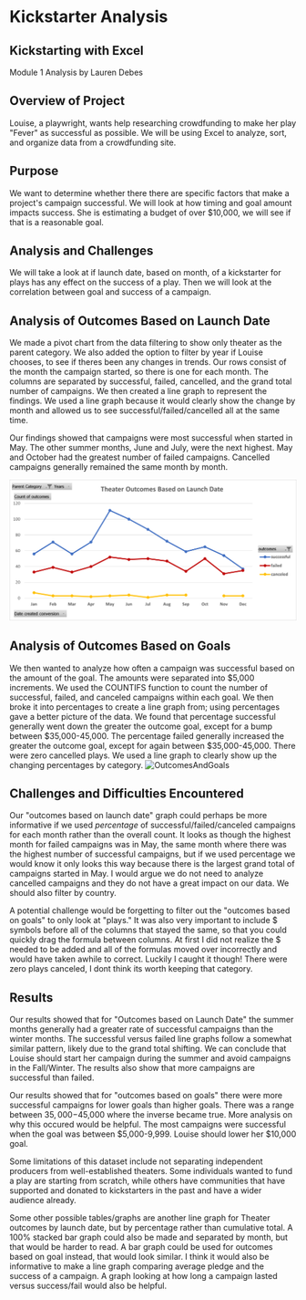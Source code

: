 # Kickstarter Analysis
## Kickstarting with Excel
Module 1 Analysis by Lauren Debes
## Overview of Project
Louise, a playwright, wants help researching crowdfunding to make her play "Fever" as successful as possible. We will be using Excel to analyze, sort, and organize data from a crowdfunding site.
## Purpose
We want to determine whether there there are specific factors that make a project's campaign successful. We will look at how timing and goal amount impacts success. She is estimating a budget of over $10,000, we will see if that is a reasonable goal.
## Analysis and Challenges
We will take a look at if launch date, based on month, of a kickstarter for plays has any effect on the success of a play. Then we will look at the correlation between goal and success of a campaign. 
## Analysis of Outcomes Based on Launch Date
We made a pivot chart from the data filtering to show only theater as the parent category. We also added the option to filter by year if Louise chooses, to see if theres been any changes in trends. Our rows consist of the month the campaign started, so there is one for each month. The columns are separated by successful, failed, cancelled, and the grand total number of campaigns. We then created a line graph to represent the findings. We used a line graph because it would clearly show the change by month and allowed us to see successful/failed/cancelled all at the same time.

Our findings showed that campaigns were most successful when started in May. The other summer months, June and July, were the next highest. May and October had the greatest number of failed campaigns. Cancelled campaigns generally remained the same month by month.

![Theater_Outcomes_vs_Launch.png](https://raw.githubusercontent.com/LaurenDebes/KickstarterAnalysis/main/Theater_Outcomes_vs_Launch.png)

## Analysis of Outcomes Based on Goals
We then wanted to analyze how often a campaign was successful based on the amount of the goal. The amounts were separated into $5,000 increments. We used the COUNTIFS function to count the number of successful, failed, and canceled campaigns within each goal. We then broke it into percentages to create a line graph from; using percentages gave a better picture of the data. We found that percentage successful generally went down the greater the outcome goal, except for a bump between $35,000-45,000. The percentage failed generally increased the greater the outcome goal, except for again between $35,000-45,000. There were zero cancelled plays. We used a line graph to clearly show up the changing percentages by category.
![OutcomesAndGoals]("https://github.com/LaurenDebes/KickstarterAnalysis/blob/77545431fc3799b67bf0a9a71979f16e98f71b90/Outcomes_vs_Goals.png")

## Challenges and Difficulties Encountered
Our "outcomes based on launch date" graph could perhaps be more informative if we used *percentage* of successful/failed/canceled campaigns for each month rather than the overall count. It looks as though the highest month for failed campaigns was in May, the same month where there was the highest number of successful campaigns, but if we used percentage we would know it only looks this way because there is the largest grand total of campaigns started in May. I would argue we do not need to analyze cancelled campaigns and they do not have a great impact on our data. We should also filter by country.

A potential challenge would be forgetting to filter out the "outcomes based on goals" to only look at "plays." It was also very important to include $ symbols before all of the columns that stayed the same, so that you could quickly drag the formula between columns. At first I did not realize the $ needed to be added and all of the formulas moved over incorrectly and would have taken awhile to correct. Luckily I caught it though! There were zero plays canceled, I dont think its worth keeping that category.
## Results
Our results showed that for "Outcomes based on Launch Date" the summer months generally had a greater rate of successful campaigns than the winter months. The successful versus failed line graphs follow a somewhat similar pattern, likely due to the grand total shifting. We can conclude that Louise should start her campaign during the summer and avoid campaigns in the Fall/Winter. The results also show that more campaigns are successful than failed.

Our results showed that for "outcomes based on goals" there were more successful campaigns for lower goals than higher goals. There was a range between $35,000-$45,000 where the inverse became true. More analysis on why this occured would be helpful. The most campaigns were successful when the goal was between $5,000-9,999. Louise should lower her $10,000 goal.

Some limitations of this dataset include not separating independent producers from well-established theaters. Some individuals wanted to fund a play are starting from scratch, while others have communities that have supported and donated to kickstarters in the past and have a wider audience already. 

Some other possible tables/graphs are another line graph for Theater outcomes by launch date, but by percentage rather than cumulative total. A 100% stacked bar graph could also be made and separated by month, but that would be harder to read. A bar graph could be used for outcomes based on goal instead, that would look similar. I think it would also be informative to make a line graph comparing average pledge and the success of a campaign. A graph looking at how long a campaign lasted versus success/fail would also be helpful.
